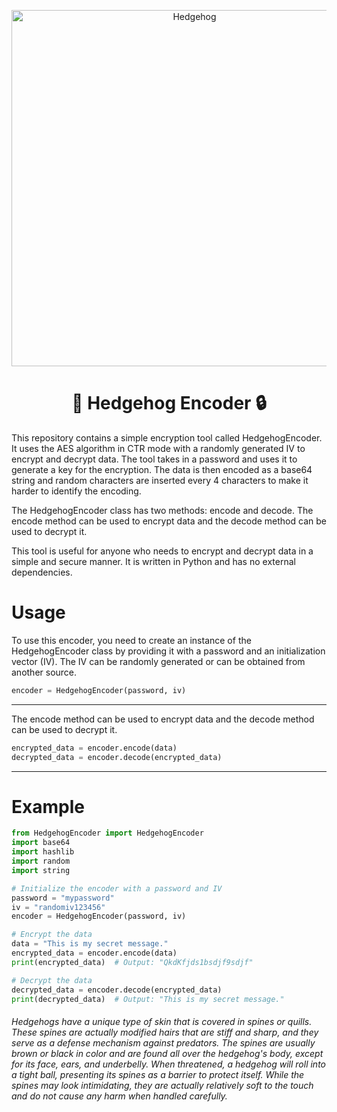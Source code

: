 <p align="center"><img src="https://user-images.githubusercontent.com/95581741/210697635-658e8729-2983-4d53-8c3c-97044b500cd9.jpg" width="570" alt="Hedgehog"></p>

<div align="center" style="margin-top: 0;">
   <h1>🦔 Hedgehog Encoder 🔒</h1>
</div>

This repository contains a simple encryption tool called HedgehogEncoder. It uses the AES algorithm in CTR mode with a randomly generated IV to encrypt and decrypt data. The tool takes in a password and uses it to generate a key for the encryption. The data is then encoded as a base64 string and random characters are inserted every 4 characters to make it harder to identify the encoding.

The HedgehogEncoder class has two methods: encode and decode. The encode method can be used to encrypt data and the decode method can be used to decrypt it.

This tool is useful for anyone who needs to encrypt and decrypt data in a simple and secure manner. It is written in Python and has no external dependencies.

# Usage
To use this encoder, you need to create an instance of the HedgehogEncoder class by providing it with a password and an initialization vector (IV). The IV can be randomly generated or can be obtained from another source.
```py
encoder = HedgehogEncoder(password, iv)
```
---
The encode method can be used to encrypt data and the decode method can be used to decrypt it.
```py
encrypted_data = encoder.encode(data)
decrypted_data = encoder.decode(encrypted_data)
```
---
# Example
```py
from HedgehogEncoder import HedgehogEncoder
import base64
import hashlib
import random
import string

# Initialize the encoder with a password and IV
password = "mypassword"
iv = "randomiv123456"
encoder = HedgehogEncoder(password, iv)

# Encrypt the data
data = "This is my secret message."
encrypted_data = encoder.encode(data)
print(encrypted_data)  # Output: "QkdKfjds1bsdjf9sdjf"

# Decrypt the data
decrypted_data = encoder.decode(encrypted_data)
print(decrypted_data)  # Output: "This is my secret message."
```

###### Hedgehogs have a unique type of skin that is covered in spines or quills. These spines are actually modified hairs that are stiff and sharp, and they serve as a defense mechanism against predators. The spines are usually brown or black in color and are found all over the hedgehog's body, except for its face, ears, and underbelly. When threatened, a hedgehog will roll into a tight ball, presenting its spines as a barrier to protect itself. While the spines may look intimidating, they are actually relatively soft to the touch and do not cause any harm when handled carefully.
